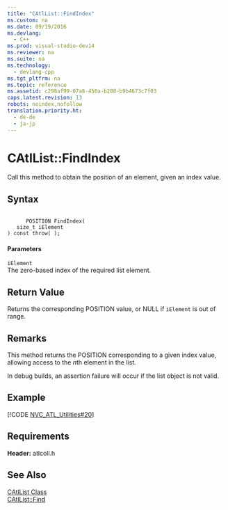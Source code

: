 ```yaml
---
title: "CAtlList::FindIndex"
ms.custom: na
ms.date: 09/19/2016
ms.devlang: 
  - C++
ms.prod: visual-studio-dev14
ms.reviewer: na
ms.suite: na
ms.technology: 
  - devlang-cpp
ms.tgt_pltfrm: na
ms.topic: reference
ms.assetid: c298af99-07a8-450a-b280-b9b4673c7f03
caps.latest.revision: 13
robots: noindex,nofollow
translation.priority.ht: 
  - de-de
  - ja-jp
---
```

# CAtlList::FindIndex
Call this method to obtain the position of an element, given an index value.  
  
## Syntax  
  
```  
  
      POSITION FindIndex(  
   size_t iElement   
) const throw( );  
```  
  
#### Parameters  
 `iElement`  
 The zero-based index of the required list element.  
  
## Return Value  
 Returns the corresponding POSITION value, or NULL if `iElement` is out of range.  
  
## Remarks  
 This method returns the POSITION corresponding to a given index value, allowing access to the *n*th element in the list.  
  
 In debug builds, an assertion failure will occur if the list object is not valid.  
  
## Example  
 [!CODE [NVC_ATL_Utilities#20](../CodeSnippet/VS_Snippets_Cpp/NVC_ATL_Utilities#20)]  
  
## Requirements  
 **Header:** atlcoll.h  
  
## See Also  
 [CAtlList Class](../vs140/CAtlList-Class.md)   
 [CAtlList::Find](../vs140/CAtlList--Find.md)